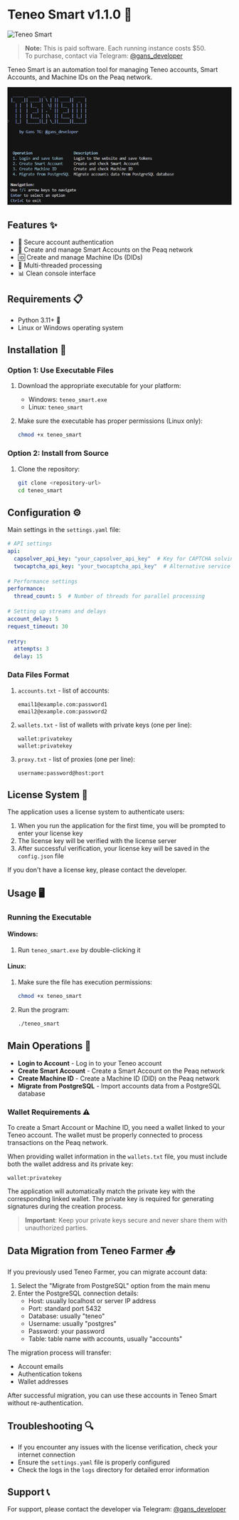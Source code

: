 # Teneo Smart v1.1.0 🚀

![Teneo Smart](https://img.shields.io/badge/Teneo-Smart-blue)

> **Note:** This is paid software. Each running instance costs $50.  
> To purchase, contact via Telegram: [@gans_developer](https://t.me/gans_developer)

Teneo Smart is an automation tool for managing Teneo accounts, Smart Accounts, and Machine IDs on the Peaq network.

![Interface](interface.png)

## Features ✨

- 🔐 Secure account authentication
- 💼 Create and manage Smart Accounts on the Peaq network
- 🆔 Create and manage Machine IDs (DIDs)
- 🔄 Multi-threaded processing
- 📊 Clean console interface

## Requirements 📋

- Python 3.11+ 🐍
- Linux or Windows operating system

## Installation 🔧

### Option 1: Use Executable Files

1. Download the appropriate executable for your platform:
   - Windows: `teneo_smart.exe`
   - Linux: `teneo_smart`

2. Make sure the executable has proper permissions (Linux only):
   ```bash
   chmod +x teneo_smart
   ```

### Option 2: Install from Source

1. Clone the repository:
   ```bash
   git clone <repository-url>
   cd teneo_smart
   ```

## Configuration ⚙️

Main settings in the `settings.yaml` file:

```yaml
# API settings
api:
  capsolver_api_key: "your_capsolver_api_key"  # Key for CAPTCHA solving service
  twocaptcha_api_key: "your_twocaptcha_api_key"  # Alternative service

# Performance settings
performance:
  thread_count: 5  # Number of threads for parallel processing

# Setting up streams and delays
account_delay: 5
request_timeout: 30

retry:
  attempts: 3
  delay: 15
```

### Data Files Format

1. `accounts.txt` - list of accounts:
   ```
   email1@example.com:password1
   email2@example.com:password2
   ```

2. `wallets.txt` - list of wallets with private keys (one per line):
   ```
   wallet:privatekey
   wallet:privatekey
   ```

3. `proxy.txt` - list of proxies (one per line):
   ```
   username:password@host:port
   ```

## License System 🔑

The application uses a license system to authenticate users:

1. When you run the application for the first time, you will be prompted to enter your license key
2. The license key will be verified with the license server
3. After successful verification, your license key will be saved in the `config.json` file

If you don't have a license key, please contact the developer.

## Usage 🖥️

### Running the Executable

#### Windows:
1. Run `teneo_smart.exe` by double-clicking it

#### Linux:
1. Make sure the file has execution permissions:
   ```bash
   chmod +x teneo_smart
   ```
2. Run the program:
   ```bash
   ./teneo_smart
   ```


## Main Operations 📝

- **Login to Account** - Log in to your Teneo account
- **Create Smart Account** - Create a Smart Account on the Peaq network
- **Create Machine ID** - Create a Machine ID (DID) on the Peaq network
- **Migrate from PostgreSQL** - Import accounts data from a PostgreSQL database

### Wallet Requirements ⚠️

To create a Smart Account or Machine ID, you need a wallet linked to your Teneo account. The wallet must be properly connected to process transactions on the Peaq network.

When providing wallet information in the `wallets.txt` file, you must include both the wallet address and its private key:
```
wallet:privatekey
```

The application will automatically match the private key with the corresponding linked wallet. The private key is required for generating signatures during the creation process.

> **Important**: Keep your private keys secure and never share them with unauthorized parties.

## Data Migration from Teneo Farmer 📤

If you previously used Teneo Farmer, you can migrate account data:

1. Select the "Migrate from PostgreSQL" option from the main menu
2. Enter the PostgreSQL connection details:
   - Host: usually localhost or server IP address
   - Port: standard port 5432
   - Database: usually "teneo"
   - Username: usually "postgres"
   - Password: your password
   - Table: table name with accounts, usually "accounts"

The migration process will transfer:
- Account emails
- Authentication tokens
- Wallet addresses

After successful migration, you can use these accounts in Teneo Smart without re-authentication.

## Troubleshooting 🔍

- If you encounter any issues with the license verification, check your internet connection
- Ensure the `settings.yaml` file is properly configured
- Check the logs in the `logs` directory for detailed error information

## Support 📞

For support, please contact the developer via Telegram: [@gans_developer](https://t.me/gans_developer)